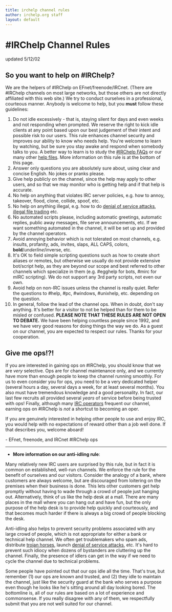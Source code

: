 ```yaml
---
title: irchelp channel rules
author: irchelp.org staff
layout: default
---
```


# #IRChelp Channel Rules

updated 5/12/02

## So you want to help on #IRChelp?

We are the helpers of #IRChelp on EFnet/freenode/IRCnet. (There are #IRChelp channels
on most large networks, but those others are not directly affiliated with this
web site.) We try to conduct ourselves in a professional, courteous manner.
Anybody is welcome to help, but you **must** follow these guidelines:

  1. Do not idle excessively - that is, staying silent for days and even weeks and not responding when prompted.  We reserve the right to kick idle clients at any point based upon our best judgement of their intent and possible risk to our users. This rule enhances channel security and improves our ability to know who needs help.  You're welcome to learn by watching, but be sure you stay awake and respond when somebody talks to you. A better way to learn is to study the [#IRChelp FAQs](/irchelp/irchelpfaq.html) or our many other [help files](/irchelp/faq.html). More information on this rule is at the bottom of this page.
  2. Answer only questions you are absolutely sure about, using clear and concise English. No jokes or pranks please.
  3. Give help publicly on the channel, since the help may apply to other users, and so that we may monitor who is getting help and if that help is accurate.
  4. No help on anything that violates IRC server policies, e.g. how to annoy, takeover, flood, clone, collide, spoof, etc.
  5. No help on anything illegal, e.g. how to do [denial of service attacks](../nuke/), [illegal file trading](../security/warez.html) etc.
  6. No automated scripts please, including automatic greetings, automatic replies, public away messages, file serve announcements, etc. If we want something automated in the channel, it will be set up and provided by the channel operators.
  7. Avoid annoying behavior which is not tolerated on most channels, e.g. insults, profanity, ads, invites, slaps, ALL CAPS, colors, **bold**/_underline_/inverse, etc.
  8. It's OK to field simple scripting questions such as how to create short aliases or remotes, but otherwise we usually do not provide extensive bot/script help, as they are beyond our scope and best referred to other channels which specialize in them (e.g. #egghelp for bots, #mirc for mIRC scripting). We do not support any 3rd party scripts, not even our own.
  9. Avoid help on non-IRC issues unless the channel is really quiet. Refer the questions to #help, #pc, #windows, #unixhelp, etc. depending on the question.
  10. In general, follow the lead of the channel ops. When in doubt, don't say anything. It's better for a visitor to not be helped than for them to be misled or confused.  **PLEASE NOTE THAT THESE RULES ARE NOT OPEN TO DEBATE.** We have been helping countless people since 1992, and we have very good reasons for doing things the way we do. As a guest on our channel, you are expected to respect our rules. Thanks for your cooperation.

## Give me ops!?!

If you are interested in gaining ops on #IRChelp, you should know that we are
_very_ selective. Ops are for channel maintenance only, and we currently have
more than enough people to keep the channel running smoothly. For us to even
consider you for ops, you need to be a very dedicated helper (several hours a
day, several days a week, for at least several months). You also must have
tremendous knowledge and a good personality. In fact, our last few recruits
all provided several _years_ of service before being trusted with ops!
Finally, although many [IRC operators](/irchelp/ircd/) frequent our channel,
earning ops on #IRChelp is _not_ a shortcut to becoming an oper.

If you are genuinely interested in helping other people to use and enjoy IRC,
you would help with no expectations of reward other than a job well done. If
that describes you, welcome aboard!

  \- EFnet, freenode, and IRCnet #IRChelp ops

* * *

* **More information on our anti-idling rule**:

Many relatively new IRC users are surprised by this rule, but in fact it is
common on established, well-run channels. We enforce the rule for the benefit
of ourselves and our visitors. Consider the analogy of a bank, where customers
are always welcome, but are discouraged from loitering on the premises when
their business is done. This lets other customers get help promptly without
having to wade through a crowd of people just hanging out. Alternatively,
think of us like the help desk at a mall. There are many places in the mall
where you can hang out and have fun, but the only purpose of the help desk is
to provide help quickly and courteously, and that becomes much harder if there
is always a big crowd of people blocking the desk.

Anti-idling also helps to prevent security problems associated with any large
crowd of people, which is not appropriate for either a bank or technical help
channel. We often get troublemakers who spam ads, distribute [trojan
horses](../security/trojan.html), launch [denial of service
attacks](../nuke/), etc. It's hard to prevent such idiocy when dozens of
bystanders are cluttering up the channel. Finally, the presence of idlers can
get in the way if we need to cycle the channel due to technical problems.

Some people have pointed out that our ops idle all the time. That's true, but
remember (1) our ops are known and trusted, and (2) they idle to maintain the
channel, just like the security guard at the bank who serves a purpose even
though he looks like he's sitting around all day looking bored. The bottomline
is, all of our rules are based on a lot of experience and commonsense. If you
really disagree with any of them, we respectfully submit that you are not well
suited for our channel.
